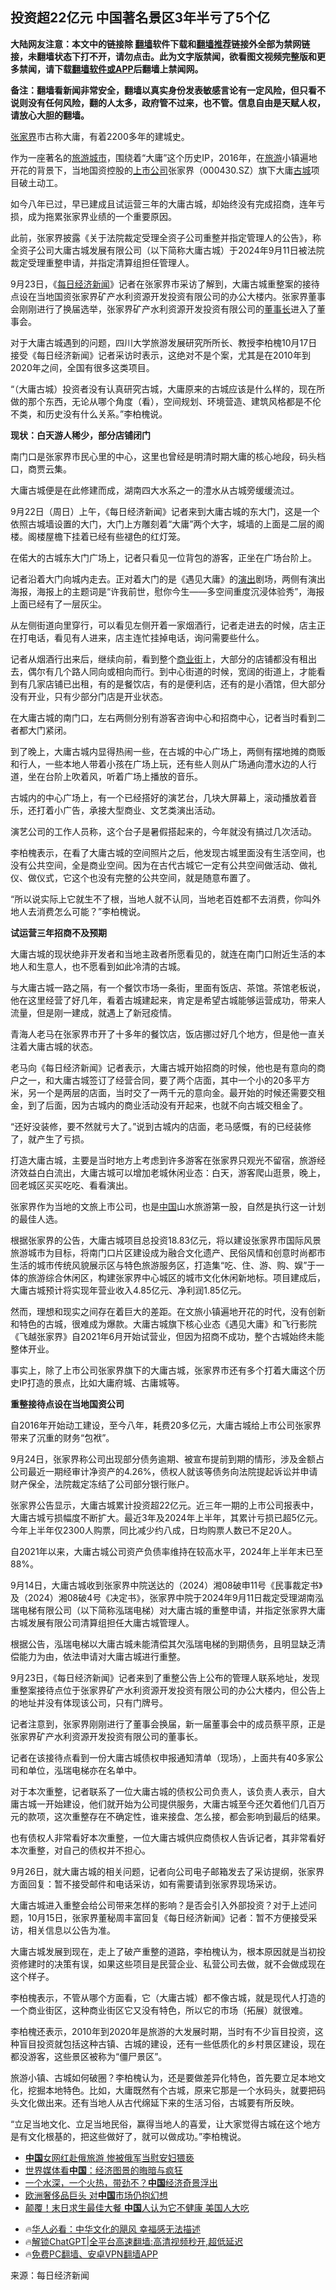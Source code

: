  <!-- 面包屑导航 --> <h2>投资超22亿元 中国著名景区3年半亏了5个亿</h2> <p class="notice"><b>大陆网友注意：本文中的链接除 <a href="https://github.com/bannedbook/fanqiang" >翻墙</a>软件下载和<a href="https://github.com/killgcd/justmysocks/blob/master/README.md">翻墙推荐</a>链接外全部为禁网链接，未翻墙状态下打不开，请勿点击。此为文字版禁闻，欲看图文视频完整版和更多禁闻，请下载<a href="https://github.com/bannedbook/fanqiang">翻墙软件或APP</a>后翻墙上禁闻网。</p><p>备注：翻墙看新闻非常安全，翻墙以真实身份发表敏感言论有一定风险，但只看不说则没有任何风险，翻的人太多，政府管不过来，也不管。信息自由是天赋人权，请放心大胆的翻墙。</b></p>  <div class="entry"> <p><a href="https://www.bannedbook.org/bnews/tag/%e5%bc%a0%e5%ae%b6%e7%95%8c/" class="st_tag internal_tag" rel="tag" title="标签 张家界 下的日志">张家界</a>市古称大庸，有着2200多年的建城史。</p> <p>作为一座著名的<a href="https://www.bannedbook.org/bnews/tag/%E6%97%85%E6%B8%B8%E5%9F%8E%E5%B8%82/" class="st_tag internal_tag" rel="tag" title="标签 旅游城市 下的日志">旅游城市</a>，围绕着“大庸”这个历史IP，2016年，在<a href="https://www.bannedbook.org/bnews/tag/%e6%97%85%e6%b8%b8/" class="st_tag internal_tag" rel="tag" title="标签 旅游 下的日志">旅游</a>小镇遍地开花的背景下，当地国资控股的<a href="https://www.bannedbook.org/bnews/tag/%e4%b8%8a%e5%b8%82%e5%85%ac%e5%8f%b8/" class="st_tag internal_tag" rel="tag" title="标签 上市公司 下的日志">上市公司</a>张家界（000430.SZ）旗下大庸<a href="https://www.bannedbook.org/bnews/tag/%E5%8F%A4%E5%9F%8E/" class="st_tag internal_tag" rel="tag" title="标签 古城 下的日志">古城</a>项目破土动工。</p> <p>如今八年已过，早已建成且试运营三年的大庸古城，却始终没有完成招商，连年亏损，成为拖累张家界业绩的一个重要原因。</p> <p>此前，张家界披露《关于法院裁定受理全资子公司重整并指定管理人的公告》，称全资子公司大庸古城发展有限公司（以下简称大庸古城）于2024年9月11日被法院裁定受理重整申请，并指定清算组担任管理人。</p> <p>9月23日，《<a href="https://www.bannedbook.org/bnews/tag/%e6%af%8f%e6%97%a5%e7%bb%8f%e6%b5%8e/" class="st_tag internal_tag" rel="tag" title="标签 每日经济 下的日志">每日经济</a><span class='wp_keywordlink_affiliate'><a href="https://www.bannedbook.org/" title="新闻">新闻</a></span>》记者在张家界市采访了解到，大庸古城重整案的接待点设在当地国资张家界矿产水利资源开发投资有限公司的办公大楼内。张家界董事会刚刚进行了换届选举，张家界矿产水利资源开发投资有限公司的<a href="https://www.bannedbook.org/bnews/tag/%e8%91%a3%e4%ba%8b%e9%95%bf/" class="st_tag internal_tag" rel="tag" title="标签 董事长 下的日志">董事长</a>进入了董事会。</p> <p>对于大庸古城遇到的问题，四川大学旅游发展研究所所长、教授李柏槐10月17日接受《每日经济新闻》记者采访时表示，这绝对不是个案，尤其是在2010年到2020年之间，全国有很多这类项目。</p> <p>“（大庸古城）投资者没有认真研究古城，大庸原来的古城应该是什么样的，现在所做的那个东西，无论从哪个角度（看），空间规划、环境营造、建筑风格都是不伦不类，和历史没有什么关系。”李柏槐说。</p> <p><strong>现状：白天游人稀少，部分店铺闭门</strong></p> <p>南门口是张家界市民心里的中心，这里也曾经是明清时期大庸的核心地段，码头档口，商贾云集。</p> <p>大庸古城便是在此修建而成，湖南四大水系之一的澧水从古城旁缓缓流过。</p> <p>9月22日（周日）上午，《每日经济新闻》记者来到大庸古城的东大门，这是一个依照古城墙设置的大门，大门上方雕刻着“大庸”两个大字，城墙的上面是二层的阁楼。阁楼屋檐下挂着已经有些褪色的红灯笼。</p> <p>在偌大的古城东大门广场上，记者只看见一位背包的游客，正坐在广场台阶上。</p> <p>记者沿着大门向城内走去。正对着大门的是《遇见大庸》的<span class='wp_keywordlink_affiliate'><a href="https://zh-cn.shenyunperformingarts.org/" title="演出" target="_blank">演出</a></span>剧场，两侧有演出海报，海报上的主题词是“许我前世，慰你今生——多空间重度沉浸体验秀”，海报上面已经有了一层灰尘。</p>  <p>从左侧街道向里穿行，可以看见左侧开着一家烟酒行，记者走进去的时候，店主正在打电话，看见有人进来，店主连忙挂掉电话，询问需要些什么。</p> <p>记者从烟酒行出来后，继续向前，看到整个<a href="https://www.bannedbook.org/bnews/tag/%e5%95%86%e4%b8%9a%e8%a1%97/" class="st_tag internal_tag" rel="tag" title="标签 商业街 下的日志">商业街</a>上，大部分的店铺都没有租出去，偶尔有几个路人同向或相向而行。到中心街道的时候，宽阔的街道上，才能看到有几家店铺已出租，有的是餐饮店，有的是便利店，还有的是小酒馆，但大部分没有开业，只有少部分门店是开业状态。</p> <p>在大庸古城的南门口，左右两侧分别有游客咨询中心和招商中心，记者当时看到二者都大门紧闭。</p> <p>到了晚上，大庸古城内显得热闹一些，在古城的中心广场上，两侧有摆地摊的商贩和行人，一些本地人带着小孩在广场上玩，还有些人则从广场通向澧水边的人行道，坐在台阶上吹着风，听着广场上播放的音乐。</p> <p>古城内的中心广场上，有一个已经搭好的演艺台，几块大屏幕上，滚动播放着音乐，还打着小广告，承接大型商业、文艺类演出活动。</p> <p>演艺公司的工作人员称，这个台子是暑假搭起来的，今年就没有搞过几次活动。</p> <p>李柏槐表示，在看了大庸古城的空间照片之后，他发现古城里面没有生活空间，也没有公共空间，全是商业空间。因为在古代古城它一定有公共空间做活动、做礼仪、做仪式，它这个也没有完整的公共空间，就是随意布置了。</p> <p>“所以说实际上它就生不了根，当地人就不认同，当地老百姓都不去消费，你叫外地人去消费怎么可能？”李柏槐说。</p> <p><strong>试运营三年招商不及预期</strong></p> <p>大庸古城的现状绝非开发者和当地主政者所愿看见的，就连在南门口附近生活的本地人和生意人，也不愿看到如此冷清的古城。</p> <p>与大庸古城一路之隔，有一个餐饮市场一条街，里面有饭店、茶馆。茶馆老板说，他在这里经营了好几年，看着古城建起来，肯定是希望古城能够运营成功，带来人流量，但是刚一建成，就遇上了新冠疫情。</p> <p>青海人老马在张家界市开了十多年的餐饮店，饭店挪过好几个地方，但是他一直关注着大庸古城的状态。</p> <p>老马向《每日经济新闻》记者表示，大庸古城开始招商的时候，他也是有意向的商户之一，和大庸古城签订了经营合同，要了两个店面，其中一个小的20多平方米，另一个是两层的店面，当时交了一两千元的意向金。最开始的时候还需要交租金，到了后面，因为古城内的商业活动没有开起来，也就不向古城交租金了。</p>  <p>“还好没装修，要不然就亏大了。”说到古城内的店面，老马感慨，有的已经装修了，就产生了亏损。</p> <p>打造大庸古城，主要是当时地方上考虑到许多游客在张家界只观光不留宿，旅游经济效益白白流出，大庸古城可以增加老城休闲业态：白天，游客爬山逛景，晚上，回老城区买买吃吃、看看演出。</p> <p>张家界作为当地的文旅上市公司，也是<span class='wp_keywordlink_affiliate'><a href="https://www.bannedbook.org/" title="中国" target="_blank">中国</a></span>山水旅游第一股，自然是执行这一计划的最佳人选。</p> <p>根据张家界的公告，大庸古城项目总投资18.83亿元，将以建设张家界市国际风景旅游城市为目标，将南门口片区建设成为融合文化遗产、民俗风情和创意时尚都市生活的城市传统风貌展示区与特色旅游服务区，打造集“吃、住、游、购、娱”于一体的旅游综合休闲区，构建张家界中心城区的城市文化休闲新地标。项目建成后，大庸古城预计将实现年营业收入4.85亿元、净利润1.85亿元。</p> <p>然而，理想和现实之间存在着巨大的差距。在文旅小镇遍地开花的时代，没有创新和特色的古城，很难成为爆款。大庸古城旗下核心业态《遇见大庸》和飞行影院《飞越张家界》自2021年6月开始试营业，但因为招商不成功，整个古城始终未能整体开业。</p> <p>事实上，除了上市公司张家界旗下的大庸古城，张家界市还有多个打着大庸这个历史IP打造的景点，比如大庸府城、古庸城等。</p> <p><strong>重整接待点设在当地国资公司</strong></p> <p>自2016年开始动工建设，至今八年，耗费20多亿元，大庸古城给上市公司张家界带来了沉重的财务“包袱”。</p> <p>9月24日，张家界称公司出现部分债务逾期、被宣布提前到期的情形，涉及金额占公司最近一期经审计净资产的4.26%，债权人就该等债务向法院提起诉讼并申请财产保全，法院裁定冻结了公司部分银行账户。</p> <p>张家界公告显示，大庸古城累计投资超22亿元。近三年一期的上市公司报表中，大庸古城亏损幅度不断扩大。最近3年及2024年上半年，其累计亏损已超5亿元。今年上半年仅2300人购票，同比减少约八成，日均购票人数已不足20人。</p> <p>自2021年以来，大庸古城公司资产负债率维持在较高水平，2024年上半年末已至88%。</p> <p>9月14日，大庸古城收到张家界中院送达的（2024）湘08破申11号《民事裁定书》及（2024）湘08破4号《决定书》，张家界中院于2024年9月11日裁定受理湖南泓瑞电梯有限公司（以下简称泓瑞电梯）对大庸古城的重整申请，并指定张家界大庸古城发展有限公司清算组担任大庸古城管理人。</p> <p>根据公告，泓瑞电梯以大庸古城未能清偿其欠泓瑞电梯的到期债务，且明显缺乏清偿能力为由，依法申请对大庸古城进行重整。</p>  <p>9月23日，《每日经济新闻》记者来到了重整公告上公布的管理人联系地址，发现重整案接待点位于张家界矿产水利资源开发投资有限公司的办公大楼内，但公告上的地址并没有体现该公司，只有门牌号。</p> <p>记者注意到，张家界刚刚进行了董事会换届，新一届董事会中的成员蔡平原，正是张家界矿产水利资源开发投资有限公司的董事长。</p> <p>记者在该接待点看到一份大庸古城债权申报通知清单（现场），上面共有40多家公司和单位，泓瑞电梯亦在名单中。</p> <p>对于本次重整，记者联系了一位大庸古城的债权公司负责人，该负责人表示，自大庸古城一开始建设，他们就开始为公司提供服务，大庸古城至今还欠着他们几百万元的款项，这次重整存在不确定性，谁来接盘、怎么接，都会影响到最后的结果。</p> <p>也有债权人非常看好本次重整，一位大庸古城供应商债权人告诉记者，其非常看好本次重整，对自己的债权并不担心。</p> <p>9月26日，就大庸古城的相关问题，记者向公司电子邮箱发去了采访提纲，张家界方面回复：暂不接受邮件和电话采访，如有需要请到张家界现场采访。</p> <p>大庸古城进入重整会给公司带来怎样的影响？是否会引入外部投资？对于上述问题，10月15日，张家界董秘周丰富回复《每日经济新闻》记者：暂不方便接受采访，相关信息以公告为准。</p> <p>大庸古城发展到现在，走上了破产重整的道路，李柏槐认为，根本原因就是当初投资修建时的决策有误，如果这些项目是民营企业、私营公司去做，就不会做成现在这个样子。</p> <p>李柏槐表示，不管从哪个方面看，它（大庸古城）都不像古城，就是现代人打造的一个商业街区，这种商业街区它又没有特色，所以它的市场（拓展）就很难。</p> <p>李柏槐还表示，2010年到2020年是旅游的大发展时期，当时有不少盲目投资，这种盲目投资就包括这种古镇、古城的建设，还有一些低质化的乡村景区建设，现在都没游客，这些景区被称为“僵尸景区”。</p> <p>旅游小镇、古城如何破圈？李柏槐认为，还是要做差异化特色，首先要立足本地文化，挖掘本地特色。比如，大庸既然有个古城，原来它那是一个水码头，就要把码头文化做出来。还有当地人从古代绵延下来的生活习俗，古城要有所反映。</p> <p>“立足当地文化、立足当地民俗，赢得当地人的喜爱，让大家觉得古城在这个地方是有文化根基的，把这些做好了，就可以做成功。”李柏槐说。</p> <!--<div id="taboola-mid-1"></div>--><ul class='op-related-articles' title='相关阅读'> <li><a href='https://www.bannedbook.org/bnews/topimagenews/20241018/2103343.html' target='_blank'><b>中国</b>女网红赴俄旅游 惨被俄军当慰安妇猥亵</a></li> <li><a href='https://www.bannedbook.org/bnews/ccpdope/20241018/2103329.html' target='_blank'>世界媒体看<b>中国</b>：经济图景的晦暗与疯狂</a></li> <li><a href='https://www.bannedbook.org/bnews/cnnews/20241018/2103312.html' target='_blank'>一个水深，一个火热，带劲不？<b>中国</b>经济奇景浮出</a></li> <li><a href='https://www.bannedbook.org/bnews/bannedvideo/20241018/2103300.html' target='_blank'>欧洲奢侈品巨头  对<b>中国</b>市场仍抱幻想</a></li> <li><a href='https://www.bannedbook.org/bnews/topimagenews/20241018/2103293.html' target='_blank'>颠覆！末日求生最佳大餐 <b>中国</b>人认为它不健康 美国人大吃</a></li> </ul> <ul class="texttj"> <!--<li>🔥<a href="https://www.bannedbook.org/bnews/ssgc/20230219/1850782.html" target="_blank">法国犹太老板：神告诉我们，只有一位中国人能救人类</a></li>--> <li>🔥<a href="https://www.bannedbook.org/bnews/comments/20220220/1694796.html" target="_blank">华人必看：中华文化的飓风 幸福感无法描述</a></li> <li>🔥<a href="https://github.com/bannedbook/fanqiang/wiki/V2ray%E6%9C%BA%E5%9C%BA" target="_blank">解锁ChatGPT|全平台高速翻墙:高清视频秒开,超低延迟</a></li> <li>🔥<a href="https://github.com/bannedbook/fanqiang/wiki/%E7%A6%81%E9%97%BB%E7%BD%91%E5%AE%89%E5%8D%93%E7%BF%BB%E5%A2%99%E6%96%B0%E9%97%BBAPP" target="_blank">免费PC翻墙、安卓VPN翻墙APP</a></li> </ul><p class="src-info">来源：每日经济新闻 </p> <a name='sharetosocial'></a> <div style="margin-bottom:5px;padding-bottom:5px;clear:both"> <div id="archive-pix-1" class="banner-ads"> <!-- AuctionX Display platform tag START --> <div id="27602x728x90x621x_ADSLOT1" clicktrack="%%CLICK_URL_ESC%%"></div>  <!-- AuctionX Display platform tag END --> </div> <div id="archive-pix-2" class="banner-ads"> <!-- AuctionX Display platform tag START --> <div id="27556x300x250x621x_ADSLOT1" clicktrack="%%CLICK_URL_ESC%%" style="margin:0 auto;text-align:center"></div>  <!-- AuctionX Display platform tag END --> </div> </div>  <div id="archive-pix-1" class="banner-ads"> <!-- AuctionX Display platform tag START --> <div id="27603x728x90x621x_ADSLOT1" clicktrack="%%CLICK_URL_ESC%%"></div>  <!-- AuctionX Display platform tag END --> </div> </div><!--END ENTRY--> 